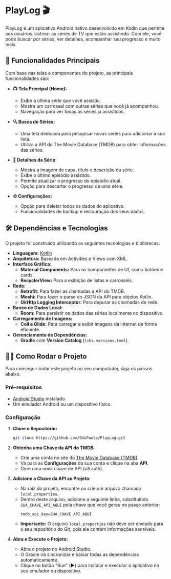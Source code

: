 # PlayLog 🎬

PlayLog é um aplicativo Android nativo desenvolvido em Kotlin que permite aos usuários rastrear as séries de TV que estão assistindo. Com ele, você pode buscar por séries, ver detalhes, acompanhar seu progresso e muito mais.

## 🚀 Funcionalidades Principais

Com base nas telas e componentes do projeto, as principais funcionalidades são:

  * **📺 Tela Principal (Home):**

      * Exibe a última série que você assistiu.
      * Mostra um carrossel com outras séries que você já acompanhou.
      * Navegação para ver todas as séries já assistidas.

  * **🔍 Busca de Séries:**

      * Uma tela dedicada para pesquisar novas séries para adicionar à sua lista.
      * Utiliza a API do The Movie Database (TMDB) para obter informações das séries.

  * **📄 Detalhes da Série:**

      * Mostra a imagem de capa, título e descrição da série.
      * Exibe o último episódio assistido.
      * Permite atualizar o progresso do episódio atual.
      * Opção para descartar o progresso de uma série.

  * **⚙️ Configurações:**

      * Opção para deletar todos os dados do aplicativo.
      * Funcionalidades de backup e restauração dos seus dados.

## 🛠️ Dependências e Tecnologias

O projeto foi construído utilizando as seguintes tecnologias e bibliotecas:

  * **Linguagem:** [Kotlin](https://kotlinlang.org/)
  * **Arquitetura:** Baseada em Activities e Views com XML.
  * **Interface Gráfica:**
      * **Material Components:** Para os componentes de UI, como botões e cards.
      * **RecyclerView:** Para a exibição de listas e carrosséis.
  * **Rede:**
      * **Retrofit:** Para fazer as chamadas à API do TMDB.
      * **Moshi:** Para fazer o parse do JSON da API para objetos Kotlin.
      * **OkHttp Logging Interceptor:** Para depurar as chamadas de rede.
  * **Banco de Dados Local:**
      * **Room:** Para persistir os dados das séries localmente no dispositivo.
  * **Carregamento de Imagens:**
      * **Coil e Glide:** Para carregar e exibir imagens da internet de forma eficiente.
  * **Gerenciamento de Dependências:**
      * **Gradle** com **Version Catalog** (`libs.versions.toml`).

## 👨‍💻 Como Rodar o Projeto

Para conseguir rodar este projeto no seu computador, siga os passos abaixo.

### Pré-requisitos

  * [Android Studio](https://developer.android.com/studio) instalado.
  * Um emulador Android ou um dispositivo físico.

### Configuração

1.  **Clone o Repositório:**

    ```bash
    git clone https://github.com/04sPaula/PlayLog.git
    ```

2.  **Obtenha uma Chave da API do TMDB:**

      * Crie uma conta no site do [The Movie Database (TMDB)](https://www.themoviedb.org/).
      * Vá para as **Configurações** da sua conta e clique na aba **API**.
      * Gere uma nova chave de API (v3 auth).

3.  **Adicione a Chave da API ao Projeto:**

      * Na raiz do projeto, encontre ou crie um arquivo chamado `local.properties`.
      * Dentro deste arquivo, adicione a seguinte linha, substituindo `SUA_CHAVE_API_AQUI` pela chave que você gerou no passo anterior:
        ```properties
        tmdb_api_key=SUA_CHAVE_API_AQUI
        ```
      * **Importante:** O arquivo `local.properties` não deve ser enviado para o seu repositório do Git, pois ele contém informações sensíveis.

4.  **Abra e Execute o Projeto:**

      * Abra o projeto no Android Studio.
      * O Gradle irá sincronizar e baixar todas as dependências automaticamente.
      * Clique no botão "Run" (▶️) para instalar e executar o aplicativo no seu emulador ou dispositivo.

